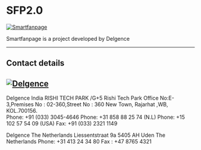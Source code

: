 SFP2.0
======

[![Smartfanpage](http://www.smartfanpage.com/)](http://www.smartfanpage.com)

Smartfanpage is a project developed by Delgence

----------------

Contact details
------------
[![Delgence](http://delgence.com/wp-content/themes/twentyeleven/images/logo.png)](http://www.delgence.com)
------------
Delgence India
RISHI TECH PARK /G+5 Rishi Tech Park
Office No:E-3,Premises No : 02-360,Street No : 360 New Town, Rajarhat ,WB, KOL.700156.  
Phone: +91 (033) 3045-4646
Phone: +31 858 88 25 74 (N.L)
Phone: +15 102 57 54 09 (USA)
Fax: +91 (033) 2321 1149

Delgence The Netherlands
Liessentstraat 9a 5405 AH Uden The Netherlands
Phone: +31 413 24 34 80
Fax : +47 8765 4321